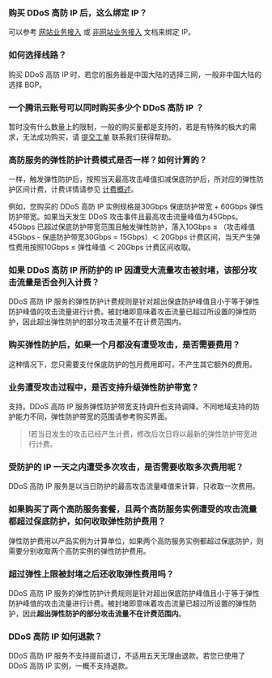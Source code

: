 ### 购买 DDoS 高防 IP 后，这么绑定 IP？

可以参考 [网站业务接入](https://cloud.tencent.com/document/product/1014/44087) 或 [非网站业务接入](https://cloud.tencent.com/document/product/1014/44088) 文档来绑定 IP。

### 如何选择线路？
购买 DDoS 高防 IP 时，若您的服务器是中国大陆的选择三网，一般非中国大陆的选择 BGP。

### 一个腾讯云账号可以同时购买多少个 DDoS 高防 IP ？
暂时没有什么数量上的限制，一般的购买量都是支持的，若是有特殊的极大的需求，无法成功购买，请 [提交工单](https://console.cloud.tencent.com/workorder/category) 联系我们获得帮助。

### 高防服务的弹性防护计费模式是否一样？如何计算的？
一样，触发弹性防护后，按照当天最高攻击峰值扣减保底防护后，所对应的弹性防护区间计费，计费详情请参见 [计费概述](https://cloud.tencent.com/document/product/1014/44081)。

例如，您购买的 DDoS 高防 IP 实例规格是30Gbps 保底防护带宽 + 60Gbps 弹性防护带宽。如果当天发生 DDoS 攻击事件且最高攻击流量峰值为45Gbps。45Gbps 已超过保底防护带宽范围且触发弹性防护，落入10Gbps ≤ （攻击峰值45Gbps - 保底防护带宽30Gbps = 15Gbps）＜ 20Gbps 计费区间，当天产生弹性费用按照10Gbps ≤ 弹性峰值 ＜ 20Gbps 计费区间收取。

### 如果 DDoS 高防 IP 所防护的 IP 因遭受大流量攻击被封堵，该部分攻击流量是否会列入计费？
DDoS 高防 IP 服务的弹性防护计费规则是针对超出保底防护峰值且小于等于弹性防护峰值的攻击流量进行计费。被封堵即意味着攻击流量已超过所设置的弹性防护，因此超出弹性防护的部分攻击流量不在计费范围内。

### 购买弹性防护后，如果一个月都没有遭受攻击，是否需要费用？
这种情况下，您只需要支付保底防护的包月费用即可，不产生其它额外的费用。


### 业务遭受攻击过程中，是否支持升级弹性防护带宽？
支持。DDoS 高防 IP 服务弹性防护带宽支持调升也支持调降。不同地域支持的防护能力不同，弹性防护带宽的范围请参考购买界面。
>!若当日发生的攻击已经产生计费，修改后次日将以最新的弹性防护带宽进行计费。

### 受防护的 IP 一天之内遭受多次攻击，是否需要收取多次费用呢？
DDoS 高防 IP 服务是以当日防护的最高攻击流量峰值来计算，只收取一次费用。

### 如果购买了两个高防服务套餐，且两个高防服务实例遭受的攻击流量都超过保底防护，如何收取弹性防护费用？
弹性防护费用以产品实例为计算单位，如果两个高防服务实例都超过保底防护，则需要分别收取两个高防实例的弹性防护费用。


### 超过弹性上限被封堵之后还收取弹性费用吗？
DDoS 高防 IP 服务的弹性防护计费规则是针对超出保底防护峰值且小于等于弹性防护峰值的攻击流量进行计费。被封堵即意味着攻击流量已超过所设置的弹性防护，因此**超出弹性防护的部分攻击流量不在计费范围内**。

### DDoS 高防 IP 如何退款？
DDoS 高防 IP 服务不支持提前退订，不适用五天无理由退款。若您已使用了 DDoS 高防 IP 实例，一概不支持退款。
